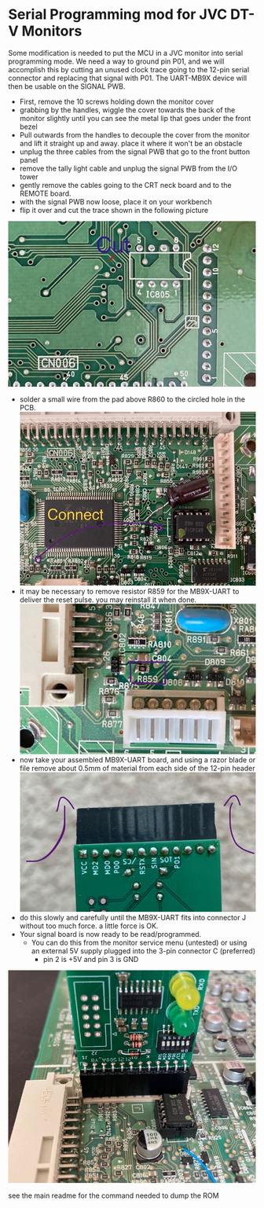 # Serial Programming mod for JVC DT-V Monitors
Some modification is needed to put the MCU in a JVC monitor into serial programming mode. 
We need a way to ground pin P01, and we will accomplish this by cutting an unused clock trace going to the 12-pin serial connector and replacing that signal with P01.
The UART-MB9X device will then be usable on the SIGNAL PWB. 

 - First, remove the 10 screws holding down the monitor cover
 - grabbing by the handles, wiggle the cover towards the back of the monitor slightly until you can see the metal lip that goes under the front bezel
 - Pull outwards from the handles to decouple the cover from the monitor and lift it straight up and away. place it where it won't be an obstacle
 - unplug the three cables from the signal PWB that go to the front button panel
 - remove the tally light cable and unplug the signal PWB from the I/O tower
 - gently remove the cables going to the CRT neck board and to the REMOTE board.
 - with the signal PWB now loose, place it on your workbench
 - flip it over and cut the trace shown in the following picture

![cut](cut.jpg)
 - solder a small wire from the pad above R860 to the circled hole in the PCB.
![patch](patch.jpg) 
  - it may be necessary to remove resistor R859 for the MB9X-UART to deliver the reset pulse. you may reinstall it when done.
  ![R859](resetsmall.jpg)
 - now take your assembled MB9X-UART board, and using a razor blade or file remove about 0.5mm of material from each side of the 12-pin header
 ![file](file.jpg)
 - do this slowly and carefully until the MB9X-UART fits into connector J without too much force. a little force is OK.
 - Your signal board is now ready to be read/programmed. 
   - You can do this from the monitor service menu (untested) or using an external 5V supply plugged into the 3-pin connector C (preferred)
     - pin 2 is +5V and pin 3 is GND

![plugged](plugged.jpg)

see the main readme for the command needed to dump the ROM 
